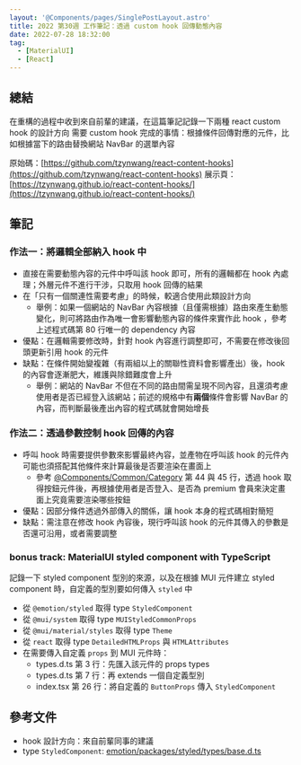 ```yaml
---
layout: '@Components/pages/SinglePostLayout.astro'
title: 2022 第30週 工作筆記：透過 custom hook 回傳動態內容
date: 2022-07-28 18:32:00
tag:
  - [MaterialUI]
  - [React]
---
```


## 總結

在重構的過程中收到來自前輩的建議，在這篇筆記記錄一下兩種 react custom hook 的設計方向
需要 custom hook 完成的事情：根據條件回傳對應的元件，比如根據當下的路由替換網站 NavBar 的選單內容

原始碼：[https://github.com/tzynwang/react-content-hooks](https://github.com/tzynwang/react-content-hooks)
展示頁：[https://tzynwang.github.io/react-content-hooks/](https://tzynwang.github.io/react-content-hooks/)

## 筆記

### 作法一：將邏輯全部納入 hook 中

<script src="https://gist.github.com/tzynwang/e6cde22debcde3029e2b00382cbdbeb0.js"></script>

- 直接在需要動態內容的元件中呼叫該 hook 即可，所有的邏輯都在 hook 內處理；外層元件不進行干涉，只取用 hook 回傳的結果
- 在「只有一個關連性需要考慮」的時候，較適合使用此類設計方向
  - 舉例：如果一個網站的 NavBar 內容根據（且僅需根據）路由來產生動態變化，則可將路由作為唯一會影響動態內容的條件來實作此 hook ，參考上述程式碼第 80 行唯一的 dependency 內容
- 優點：在邏輯需要修改時，針對 hook 內容進行調整即可，不需要在修改後回頭更新引用 hook 的元件
- 缺點：在條件開始變複雜（有兩組以上的關聯性資料會影響產出）後，hook 的內容會逐漸肥大，維護與除錯難度會上升
  - 舉例：網站的 NavBar 不但在不同的路由間需呈現不同內容，且還須考慮使用者是否已經登入該網站；前述的規格中有**兩個**條件會影響 NavBar 的內容，而判斷最後產出內容的程式碼就會開始增長

### 作法二：透過參數控制 hook 回傳的內容

<script src="https://gist.github.com/tzynwang/1164af23cad63fa41e46fccf9e635ab4.js"></script>

- 呼叫 hook 時需要提供參數來影響最終內容，並產物在呼叫該 hook 的元件內可能也須搭配其他條件來計算最後是否要渲染在畫面上
  - 參考 [@Components/Common/Category](https://github.com/tzynwang/react-content-hooks/blob/master/src/components/Common/Category/index.tsx#L44) 第 44 與 45 行，透過 hook 取得按鈕元件後，再根據使用者是否登入、是否為 premium 會員來決定畫面上究竟需要渲染哪些按鈕
- 優點：因部分條件透過外部傳入的關係，讓 hook 本身的程式碼相對簡短
- 缺點：需注意在修改 hook 內容後，現行呼叫該 hook 的元件其傳入的參數是否還可沿用，或者需要調整

### bonus track: MaterialUI styled component with TypeScript

記錄一下 styled component 型別的來源，以及在根據 MUI 元件建立 styled component 時，自定義的型別要如何傳入 `styled` 中

<script src="https://gist.github.com/tzynwang/7946d03c812ea011d08359282d41abd3.js"></script>

- 從 `@emotion/styled` 取得 type `StyledComponent`
- 從 `@mui/system` 取得 type `MUIStyledCommonProps`
- 從 `@mui/material/styles` 取得 type `Theme`
- 從 `react` 取得 type `DetailedHTMLProps` 與 `HTMLAttributes`
- 在需要傳入自定義 `props` 到 MUI 元件時：
  - types.d.ts 第 3 行：先匯入該元件的 props types
  - types.d.ts 第 7 行：再 extends 一個自定義型別
  - index.tsx 第 26 行：將自定義的 `ButtonProps` 傳入 `StyledComponent`

## 參考文件

- hook 設計方向：來自前輩同事的建議
- type `StyledComponent`: [emotion/packages/styled/types/base.d.ts](https://github.com/emotion-js/emotion/blob/main/packages/styled/types/base.d.ts)
